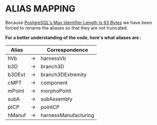 # ALIAS MAPPING

Because <a href="/posts/8f87c65a0a-postgresqls-max-identifier-length-is-63-bytes" target="_blank" rel="noopener">PostgreSQL's Max Identifier Length Is 63 Bytes</a> 
we have been forced to rename the aliases so that they are not truncated.


**For a better understanding of the code, here's what aliases are :**

| Alias                 |  | Correspondence        |
|-----------------------|--|-----------------------|
| hVb                   |->| harnessVb             |
| b3D                   |->| branch3D              |
| b3DExt                |->| branch3DExtremity     |
| cMPT                  |->| component             |
| mPoint                |->| morphoPoint           |
| subA                  |->| subAssembly           |
| ptCP                  |->| pointCP               |
| hManuf                |->| harnessManufacturing  |
